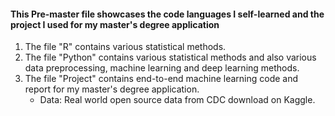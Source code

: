 #### This Pre-master file showcases the code languages I self-learned and the project I used for my master's degree application

1. The file "R" contains various statistical methods.
2. The file "Python" contains various statistical methods and also various data preprocessing, machine learning and deep learning methods.
3. The file "Project" contains end-to-end machine learning code and report for my master's degree application.
   * Data: Real world open source data from CDC download on Kaggle.
